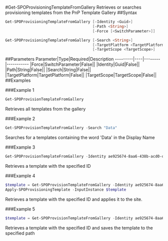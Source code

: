 #Get-SPOProvisioningTemplateFromGallery
Retrieves or searches provisioning templates from the PnP Template Gallery
##Syntax
```powershell
Get-SPOProvisioningTemplateFromGallery [-Identity <Guid>]
                                       [-Path <String>]
                                       [-Force [<SwitchParameter>]]
```


```powershell
Get-SPOProvisioningTemplateFromGallery [-Search <String>]
                                       [-TargetPlatform <TargetPlatform>]
                                       [-TargetScope <TargetScope>]
```


##Parameters
Parameter|Type|Required|Description
---------|----|--------|-----------
|Force|SwitchParameter|False||
|Identity|Guid|False||
|Path|String|False||
|Search|String|False||
|TargetPlatform|TargetPlatform|False||
|TargetScope|TargetScope|False||
##Examples

###Example 1
```powershell
Get-SPOProvisionTemplateFromGallery
```
Retrieves all templates from the gallery

###Example 2
```powershell
Get-SPOProvisionTemplateFromGallery -Search "Data"
```
Searches for a templates containing the word 'Data' in the Display Name

###Example 3
```powershell
Get-SPOProvisionTemplateFromGallery -Identity ae925674-8aa6-438b-acd0-d2699a022edd
```
Retrieves a template with the specified ID

###Example 4
```powershell
$template = Get-SPOProvisionTemplateFromGallery -Identity ae925674-8aa6-438b-acd0-d2699a022edd
Apply-SPOProvisioningTemplate -InputInstance $template
```
Retrieves a template with the specified ID and applies it to the site.

###Example 5
```powershell
$template = Get-SPOProvisionTemplateFromGallery -Identity ae925674-8aa6-438b-acd0-d2699a022edd -Path c:\temp
```
Retrieves a template with the specified ID and saves the template to the specified path
